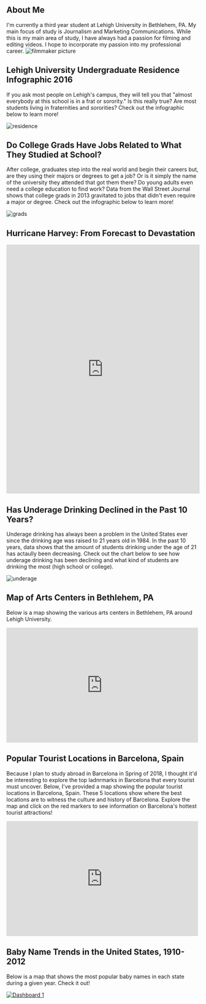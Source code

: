## About Me
I'm currently a third year student at Lehigh University in Bethlehem, PA.  My main focus of study is Journalism and Marketing Communications.  While this is my main area of study, I have always had a passion for filming and editing videos.  I hope to incorporate my passion into my professional career.
![filmmaker picture](https://github.com/ChristopherDAgostino/ChristopherDAgostino.github.io/blob/master/1898087_10209179169895552_2265201179805825551_n.jpg?raw=true)


## Lehigh University Undergraduate Residence Infographic 2016 
If you ask most people on Lehigh's campus, they will tell you that "almost everybody at this school is in a frat or sorority."  Is this really true? Are most students living in fraternities and sororities? Check out the infographic below to learn more!

![residence](https://github.com/ChristopherDAgostino/ChristopherDAgostino.github.io/blob/master/greeklife.png?raw=true)


## Do College Grads Have Jobs Related to What They Studied at School?
After college, graduates step into the real world and begin their careers but, are they using their majors or degrees to get a job? Or is it simply the name of the university they attended that got them there? Do young adults even need a college education to find work? Data from the Wall Street Journal shows that college grads in 2013 gravitated to jobs that didn't even require a major or degree.  Check out the infographic below to learn more!

![grads](https://github.com/ChristopherDAgostino/ChristopherDAgostino.github.io/blob/master/ARE%20COLLEGE%20GRADS%20FOLLOWING%20THROUGH%20WITH%20WHAT%20THEY'VE%20BEEN%20STUDYING-.png?raw=true)


## Hurricane Harvey: From Forecast to Devastation
<iframe src='https://cdn.knightlab.com/libs/timeline3/latest/embed/index.html?source=1kckmjTLhnkL2S6WKpsvbrwoodquQe3DH32Ck1V1ubDA&font=Default&lang=en&initial_zoom=2&height=650' width='100%' height='650' webkitallowfullscreen mozallowfullscreen allowfullscreen frameborder='0'></iframe>


## Has Underage Drinking Declined in the Past 10 Years?
Underage drinking has always been a problem in the United States ever since the drinking age was raised to 21 years old in 1984.  In the past 10 years, data shows that the amount of students drinking under the age of 21 has actaully been decreasing.  Check out the chart below to see how underage drinking has been declining and what kind of students are drinking the most (high school or college).

![underage](https://github.com/ChristopherDAgostino/ChristopherDAgostino.github.io/blob/master/Underage_Drinking_in_High_School_and_College_2006-2016_8th_Graders_10th_Graders_12th_Graders_College_Students_chartbuilder.png?raw=true)


## Map of Arts Centers in Bethlehem, PA
Below is a map showing the various arts centers in Bethlehem, PA around Lehigh University.
<iframe width="500" height="300" scrolling="no" frameborder="no" src="https://fusiontables.google.com/embedviz?q=select+col0+from+1pJeOzBigRN_KNTBYHA32rylBh7qKBW4K2PtxtzGv&amp;viz=MAP&amp;h=false&amp;lat=40.61059100943026&amp;lng=-75.37518917540892&amp;t=1&amp;z=16&amp;l=col0&amp;y=2&amp;tmplt=2&amp;hml=ONE_COL_LAT_LNG"></iframe>



## Popular Tourist Locations in Barcelona, Spain
Because I plan to study abroad in Barcelona in Spring of 2018, I thought it'd be interesting to explore the top ladnrmarks in Barcelona that every tourist must uncover.  Below, I've provided a map showing the popular tourist locations in Barcelona, Spain.  These 5 locations show where the best locations are to witness the culture and history of Barcelona.  Explore the map and click on the red markers to see information on Barcelona's hottest tourist attractions!
<iframe width="500" height="300" scrolling="no" frameborder="no" src="https://fusiontables.google.com/embedviz?q=select+col0+from+1VSFHtZiMk-st6Uknu-3oW7brAyV8USgd1-Gfdkp0&amp;viz=MAP&amp;h=false&amp;lat=41.39028483726336&amp;lng=2.1483550827881572&amp;t=1&amp;z=13&amp;l=col0&amp;y=2&amp;tmplt=2&amp;hml=ONE_COL_LAT_LNG"></iframe>


## Baby Name Trends in the United States, 1910-2012
Below is a map that shows the most popular baby names in each state during a given year.  Check it out!


<html>
  <div class='tableauPlaceholder' id='viz1506355452792' style='position: relative'><noscript><a href='#'><img alt='Dashboard 1 ' src='https:&#47;&#47;public.tableau.com&#47;static&#47;images&#47;Ba&#47;BabyNames_75&#47;Dashboard1&#47;1_rss.png' style='border: none' /></a></noscript><object class='tableauViz'  style='display:none;'><param name='host_url' value='https%3A%2F%2Fpublic.tableau.com%2F' /> <param name='embed_code_version' value='2' /> <param name='site_root' value='' /><param name='name' value='BabyNames_75&#47;Dashboard1' /><param name='tabs' value='no' /><param name='toolbar' value='yes' /><param name='static_image' value='https:&#47;&#47;public.tableau.com&#47;static&#47;images&#47;Ba&#47;BabyNames_75&#47;Dashboard1&#47;1.png' /> <param name='animate_transition' value='yes' /><param name='display_static_image' value='yes' /><param name='display_spinner' value='yes' /><param name='display_overlay' value='yes' /><param name='display_count' value='yes' /><param name='filter' value='publish=yes' /></object></div>                <script type='text/javascript'>                    var divElement = document.getElementById('viz1506355452792');                    var vizElement = divElement.getElementsByTagName('object')[0];                    vizElement.style.width='100%';vizElement.style.height=(divElement.offsetWidth*0.75)+'px';                    var scriptElement = document.createElement('script');                    scriptElement.src = 'https://public.tableau.com/javascripts/api/viz_v1.js';                    vizElement.parentNode.insertBefore(scriptElement, vizElement);                </script>
  </html>
